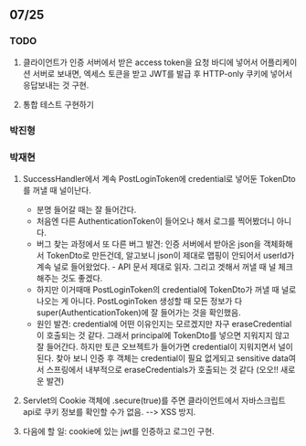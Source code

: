 ## 07/25
### TODO
1. 클라이언트가 인증 서버에서 받은 access token을 요청 바디에 넣어서 어플리케이션 서버로 보내면, 
엑세스 토큰을 받고 JWT를 발급 후 HTTP-only 쿠키에 넣어서 응답보내는 것 구현.

2. 통합 테스트 구현하기  

### 박진형

### 박재현
1. SuccessHandler에서 계속 PostLoginToken에 credential로 넣어둔 TokenDto를 꺼낼 때 널이난다.
	- 분명 들어갈 때는 잘 들어간다.
	- 처음엔 다른 AuthenticationToken이 들어오나 해서 로그를 찍어봤더니 아니다.
	- 버그 찾는 과정에서 또 다른 버그 발견: 인증 서버에서 받아온 json을 객체화해서 TokenDto로 만든건데, 알고보니 json이 제대로 맵핑이 안되어서 userId가 계속 널로 들어왔었다. - API 문서 제대로 읽자. 그리고 겟해서 꺼낼 때 널 체크 해주는 것도 좋겠다.
	- 하지만 이거때매 PostLoginToken의 credential에 TokenDto가 꺼낼 때 널로 나오는 게 아니다. PostLoginToken 생성할 때 모든 정보가 다 super(AuthenticationToken)에 잘 들어가는 것을 확인했음. 
	- 원인 발견: credential에 어떤 이유인지는 모르겠지만 자구 eraseCredential이 호출되는 것 같다. 그래서 principal에 TokenDto를 넣으면 지워지지 않고 잘 들어간다. 하지만 토큰 오브젝트가 들어가면 credential이 지워지면서 널이 된다. 찾아 보니 인증 후 객체는 credential이 필요 없게되고 sensitive data여서 스프링에서 내부적으로 eraseCredentials가 호출되는 것 같다 (오오!! 새로운 발견)

2. Servlet의 Cookie 객체에 .secure(true)를 주면 클라이언트에서 자바스크립트 api로 쿠키 정보를 확인할 수가 없음. --> XSS 방지.

3. 다음에 할 일: cookie에 있는 jwt를 인증하고 로그인 구현.
